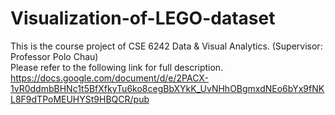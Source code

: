 # Visualization-of-LEGO-dataset
This is the course project of CSE 6242 Data &amp; Visual Analytics. (Supervisor: Professor Polo Chau)  
Please refer to the following link for full description.  
https://docs.google.com/document/d/e/2PACX-1vR0ddmbBHNc1t5BfXfkyTu6ko8cegBbXYkK_UvNHhOBgmxdNEo6bYx9fNKL8F9dTPoMEUHYSt9HBQCR/pub
